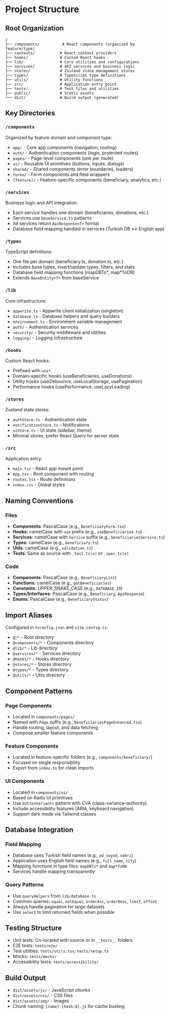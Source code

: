# Project Structure

## Root Organization

```
/
├── components/          # React components (organized by feature/type)
├── contexts/           # React context providers
├── hooks/              # Custom React hooks
├── lib/                # Core utilities and configurations
├── services/           # API services and business logic
├── stores/             # Zustand state management stores
├── types/              # TypeScript type definitions
├── utils/              # Utility functions
├── src/                # Application entry point
├── tests/              # Test files and utilities
├── public/             # Static assets
└── dist/               # Build output (generated)
```

## Key Directories

### `/components`
Organized by feature domain and component type:
- `app/` - Core app components (navigation, routing)
- `auth/` - Authentication components (login, protected routes)
- `pages/` - Page-level components (one per route)
- `ui/` - Reusable UI primitives (buttons, inputs, dialogs)
- `shared/` - Shared components (error boundaries, loaders)
- `forms/` - Form components and field wrappers
- `[feature]/` - Feature-specific components (beneficiary, analytics, etc.)

### `/services`
Business logic and API integration:
- Each service handles one domain (beneficiaries, donations, etc.)
- Services use `baseService.ts` patterns
- All services return `ApiResponse<T>` format
- Database field mapping handled in services (Turkish DB ↔ English app)

### `/types`
TypeScript definitions:
- One file per domain (beneficiary.ts, donation.ts, etc.)
- Includes base types, insert/update types, filters, and stats
- Database field mapping functions (mapDBTo*, map*ToDB)
- Extends `BaseEntity<T>` from baseService

### `/lib`
Core infrastructure:
- `appwrite.ts` - Appwrite client initialization (singleton)
- `database.ts` - Database helpers and query builders
- `environment.ts` - Environment variable management
- `auth/` - Authentication services
- `security/` - Security middleware and utilities
- `logging/` - Logging infrastructure

### `/hooks`
Custom React hooks:
- Prefixed with `use*`
- Domain-specific hooks (useBeneficiaries, useDonations)
- Utility hooks (useDebounce, useLocalStorage, usePagination)
- Performance hooks (usePerformance, useLazyLoading)

### `/stores`
Zustand state stores:
- `authStore.ts` - Authentication state
- `notificationStore.ts` - Notifications
- `uiStore.ts` - UI state (sidebar, theme)
- Minimal stores, prefer React Query for server state

### `/src`
Application entry:
- `main.tsx` - React app mount point
- `App.tsx` - Root component with routing
- `routes.tsx` - Route definitions
- `index.css` - Global styles

## Naming Conventions

### Files
- **Components**: PascalCase (e.g., `BeneficiaryForm.tsx`)
- **Hooks**: camelCase with `use` prefix (e.g., `useBeneficiaries.ts`)
- **Services**: camelCase with `Service` suffix (e.g., `beneficiariesService.ts`)
- **Types**: camelCase (e.g., `beneficiary.ts`)
- **Utils**: camelCase (e.g., `validation.ts`)
- **Tests**: Same as source with `.test.ts(x)` or `.spec.ts(x)`

### Code
- **Components**: PascalCase (e.g., `BeneficiaryList`)
- **Functions**: camelCase (e.g., `getBeneficiaries`)
- **Constants**: UPPER_SNAKE_CASE (e.g., `DATABASE_ID`)
- **Types/Interfaces**: PascalCase (e.g., `Beneficiary`, `ApiResponse`)
- **Enums**: PascalCase (e.g., `BeneficiaryStatus`)

## Import Aliases

Configured in `tsconfig.json` and `vite.config.ts`:
- `@/*` - Root directory
- `@components/*` - Components directory
- `@lib/*` - Lib directory
- `@services/*` - Services directory
- `@hooks/*` - Hooks directory
- `@stores/*` - Stores directory
- `@types/*` - Types directory
- `@utils/*` - Utils directory

## Component Patterns

### Page Components
- Located in `components/pages/`
- Named with `Page` suffix (e.g., `BeneficiariesPageEnhanced.tsx`)
- Handle routing, layout, and data fetching
- Compose smaller feature components

### Feature Components
- Located in feature-specific folders (e.g., `components/beneficiary/`)
- Focused on single responsibility
- Export from `index.ts` for clean imports

### UI Components
- Located in `components/ui/`
- Based on Radix UI primitives
- Use `buttonVariants` pattern with CVA (class-variance-authority)
- Include accessibility features (ARIA, keyboard navigation)
- Support dark mode via Tailwind classes

## Database Integration

### Field Mapping
- Database uses Turkish field names (e.g., `ad_soyad`, `sehri`)
- Application uses English field names (e.g., `full_name`, `city`)
- Mapping functions in type files: `mapDBTo*` and `map*ToDB`
- Services handle mapping transparently

### Query Patterns
- Use `queryHelpers` from `lib/database.ts`
- Common queries: `equal`, `notEqual`, `orderAsc`, `orderDesc`, `limit`, `offset`
- Always handle pagination for large datasets
- Use `select` to limit returned fields when possible

## Testing Structure

- Unit tests: Co-located with source or in `__tests__` folders
- E2E tests: `tests/e2e/`
- Test utilities: `tests/utils.tsx`, `tests/setup.ts`
- Mocks: `tests/mocks/`
- Accessibility tests: `tests/accessibility/`

## Build Output

- `dist/assets/js/` - JavaScript chunks
- `dist/assets/css/` - CSS files
- `dist/assets/img/` - Images
- Chunk naming: `[name]-[hash:8].js` for cache busting
